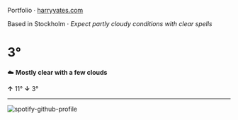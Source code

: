 Portfolio · [harryyates.com](https://harryyates.com)

<!-- WEATHER_START -->
Based in Stockholm · *Expect partly cloudy conditions with clear spells*

# 3°
☁️ **Mostly clear with a few clouds**

**↑** 11° **↓** 3°

---
<!-- WEATHER_END -->

<p align="left">
  <a>
    <img src="https://spotify-github-profile.kittinanx.com/api/view?uid=bigbello&cover_image=true&theme=natemoo-re&show_offline=true&background_color=121212&interchange=false&bar_color=53b14f&bar_color_cover=false" alt="spotify-github-profile">
  </a>
</p>